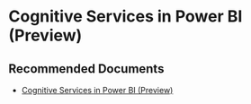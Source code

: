   <properties
	pageTitle="ai workload"
	description="ai workload"
	service="microsoft.PowerBIDedicated"
	resource="capacities"
	authors="pjfreitas"
	ms.author="pfreitas"	
	displayOrder="1230"
	selfHelpType="generic"
	supportTopicIds="32633796"
	productPesIds="16334"
	cloudEnvironments="public, MoonCake, fairfax, usnat, ussec" 
	articleId="c879562b-c2e9-ad72-6a8f-c2ea4b3e9d38"
	ownershipId="PowerBI_PowerBI"
/>

# Cognitive Services in Power BI (Preview)

## **Recommended Documents**

* [Cognitive Services in Power BI (Preview)](https://docs.microsoft.com/power-bi/service-cognitive-services#enabling-ai-features)
